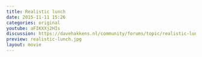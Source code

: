 ```yaml
---
title: Realistic lunch
date: 2015-11-11 15:26
categories: original
youtube: aFIKXXj2HIs
discussion: https://davehakkens.nl/community/forums/topic/realistic-lunch/
preview: realistic-lunch.jpg
layout: movie
---
```

